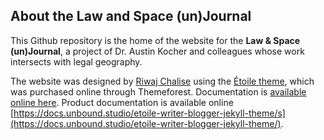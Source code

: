 
## About the Law and Space (un)Journal

This Github repository is the home of the website for the **Law & Space (un)Journal**, a project of Dr. Austin Kocher and colleagues whose work intersects with legal geography.

The website was designed by [Riwaj Chalise](https://github.com/Riwajchalise) using the [Étoile theme](https://themeforest.net/item/toile-responsive-jekyll-theme-for-bloggers-and-writers/23079570), which was purchased online through Themeforest. Documentation is [available online here](https://docs.unbound.studio/etoile-writer-blogger-jekyll-theme/). Product documentation is available online [https://docs.unbound.studio/etoile-writer-blogger-jekyll-theme/s](https://docs.unbound.studio/etoile-writer-blogger-jekyll-theme/).
